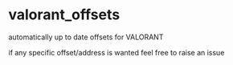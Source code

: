# valorant_offsets

automatically up to date offsets for VALORANT

if any specific offset/address is wanted feel free to raise an issue
